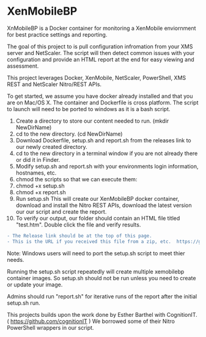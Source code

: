 # XenMobileBP
XnMobileBP is a Docker container for monitoring a XenMobile enviornment for best practice settings and reporting.  

The goal of this project to is pull configuration infromation from your XMS server and NetScaler.  The script will then detect common issues with your configuration and provide an HTML report at the end for easy viewing and assessment.  

This project leverages Docker, XenMobile, NetScaler, PowerShell, XMS REST and NetScaler Nitro/REST APIs.

To get started, we assume you have docker already installed and that you are on Mac/OS X.  The container and Dockerfile is cross platform.  The script to launch will need to be ported to windows as it is a bash script.

1. Create a directory to store our content needed to run.  (mkdir NewDirName)
2. cd to the new directory.  (cd NewDirName)
3. Download Dockerfile, setup.sh and report.sh from the releases link to our newly created directory.
4. cd to the new directory in a terminal window if you are not already there or did it in Finder.
5. Modify setup.sh and report.sh with your environments login information, hostnames, etc.
6. chmod the scripts so that we can execute them:
6. chmod +x setup.sh
6. chmod +x report.sh
6. Run setup.sh  This will create our XenMobileBP docker container, download and install the Nitro REST APIs, download the latest version our our script and create the report.
7. To verify our output, our folder should contain an HTML file titled "test.htm".  Double click the file and verify results.

```diff
- The Release link should be at the top of this page.  
- This is the URL if you received this file from a zip, etc.  https://github.com/mbbowlin/XenMobileBP
```

Note:  Windows users will need to port the setup.sh script to meet thier needs.

Running the setup.sh script repeatedly will create multiple xemobilebp container images.  So setup.sh should not be run unless you need to create or update your image.

Admins should run "report.sh" for iterative runs of the report after the initial setup.sh run.

This projects builds upon the work done by Esther Barthel with CognitionIT.  ( https://github.com/cognitionIT ) We borrowed some of their Nitro PowerShell wrappers in our script.  
